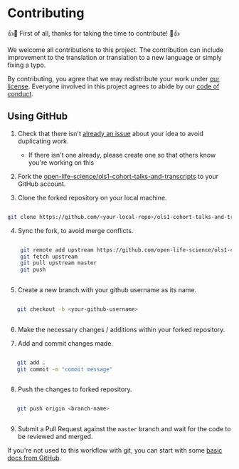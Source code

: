 # Contributing

:+1::tada: First of all, thanks for taking the time to contribute! :tada::+1:

We welcome all contributions to this project. The contribution can include improvement to the translation or translation to a new language or simply fixing a typo.

By contributing,
you agree that we may redistribute your work under [our license](LICENSE.md).
Everyone involved in this project
agrees to abide by our [code of conduct](CODE_OF_CONDUCT.md).


## Using GitHub


1. Check that there isn't [already an issue](https://github.com/open-life-science/ols1-cohort-talks-and-transcripts/issues) about your idea to avoid duplicating work.
    * If there isn't one already, please create one so that others know you're working on this

2. Fork the [open-life-science/ols1-cohort-talks-and-transcripts](https://github.com/open-life-science/ols1-cohort-talks-and-transcripts) to your GitHub account.

3. Clone the forked repository on your local machine.

 ```bash
 
 git clone https://github.com/<your-local-repo>/ols1-cohort-talks-and-transcripts.git
 
 ```
4. Sync the fork, to avoid merge conflicts. 

```bash

    git remote add upstream https://github.com/open-life-science/ols1-cohort-talks-and-transcripts.git
    git fetch upstream
    git pull upstream master
    git push
    
```

5. Create a new branch with your github username as its name.

 ```bash
 
    git checkout -b <your-github-username>
    
 ```

6. Make the necessary changes / additions within your forked repository.

7. Add and commit changes made.

 ```bash
 
    git add .
    git commit -m "commit message"
    
 ```
8. Push the changes to forked repository.

 ```bash
 
    git push origin <branch-name>
    
 ```

9. Submit a Pull Request against the `master` branch and wait for the code to be reviewed and merged.

If you're not used to this workflow with git, you can start with some [basic docs from GitHub](https://help.github.com/articles/fork-a-repo/).
